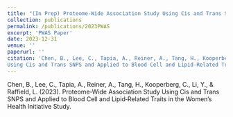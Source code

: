 ```yaml
---
title: "(In Prep) Proteome‑Wide Association Study Using Cis and Trans SNPS and Applied to Blood Cell and Lipid‑Related Traits in the Women’s Health Initiative Study"
collection: publications
permalink: /publications/2023PWAS
excerpt: 'PWAS Paper'
date: 2023-12-31
venue: ''
paperurl: ''
citation: 'Chen, B., Lee, C., Tapia, A., Reiner, A., Tang, H., Kooperberg, C., Li, Y., & Raffield, L. (2023). Proteome‑Wide Association Study
Using Cis and Trans SNPS and Applied to Blood Cell and Lipid‑Related Traits in the Women’s Health Initiative Study.'
---
```


Chen, B., Lee, C., Tapia, A., Reiner, A., Tang, H., Kooperberg, C., Li, Y., & Raffield, L. (2023). Proteome‑Wide Association Study
Using Cis and Trans SNPS and Applied to Blood Cell and Lipid‑Related Traits in the Women’s Health Initiative Study.